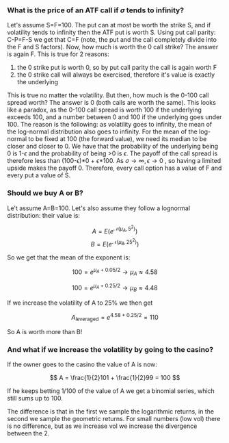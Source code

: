 ### What is the price of an ATF call if $\sigma$ tends to infinity?

Let's assume S=F=100.
The put can at most be worth the strike S, and if volatility tends to infinity then the ATF put is worth S. Using put call parity: C-P=F-S we get that C=F (note, the put and the call completely divide into the F and S factors).
Now, how much is worth the 0 call strike? The answer is again F. This is true for 2 reasons:
1) the 0 strike put is worth 0, so by put call parity the call is again worth F
2) the 0 strike call will always be exercised, therefore it's value is exactly the underlying

This is true no matter the volatility.
But then, how much is the 0-100 call spread worth? The answer is 0 (both calls are worth the same). This looks like a paradox, as the 0-100 call spread is worth 100 if the underlying exceeds 100, and a number between 0 and 100 if the underlying goes under 100.
The reason is the following: as volatility goes to infinity, the mean of the log-normal distribution also goes to infinity. For the mean of the log-normal to be fixed at 100 (the forward value), we need its median to be closer and closer to 0. We have that the probability of the underlying being 0 is 1-$\epsilon$ and the probability of being >0 is $\epsilon$. The payoff of the call spread is therefore less than (100-$\epsilon$)*0 + $\epsilon$*100. As $\sigma \rightarrow \infty, \epsilon \rightarrow 0$ , so having a limited upside makes the payoff 0.
Therefore, every call option has a value of F and every put a value of S.


### Should we buy A or B?

Le't assume A=B=100. Let's also assume they follow a lognormal distribution: their value is:

$$ 
A = E(e^{\mathcal{N}(\mu_A, 5^2)}) 
$$
$$ 
B = E(e^{\mathcal{N}(\mu_B, 25^2)})
$$

So we get that the mean of the exponent is:

$$
100 = e^{\mu_A + 0.05/2} \rightarrow \mu_A \approx 4.58
$$

$$
100 = e^{\mu_A + 0.25/2} \rightarrow \mu_B \approx 4.48
$$

If we increase the volatility of A to 25% we then get

$$
A_{\text{leveraged}} = e^{4.58 + 0.25/2} = 110
$$

So A is worth more than B!


### And what if we increase the volatility by going to the casino?

If the owner goes to the casino the value of A is now:

$$
A = \frac{1}{2}101 + \frac{1}{2}99 = 100
$$

If he keeps betting 1/100 of the value of A we get a binomial series, which still sums up to 100.

The difference is that in the first we sample the logarithmic returns, in the second we sample the geometric returns. For small numbers (low vol) there is no difference, but as we increase vol we increase the divergence between the 2.